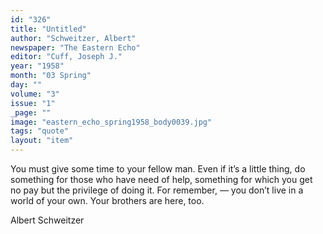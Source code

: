 ```yaml
---
id: "326"
title: "Untitled"
author: "Schweitzer, Albert"
newspaper: "The Eastern Echo"
editor: "Cuff, Joseph J."
year: "1958"
month: "03 Spring"
day: ""
volume: "3"
issue: "1"
_page: ""
image: "eastern_echo_spring1958_body0039.jpg"
tags: "quote"
layout: "item"
---
```

You must give some time to
your fellow man. Even if it’s a
little thing, do something for
those who have need of help,
something for which you get no
pay but the privilege of doing it.
For remember, — you don’t live
in a world of your own. Your
brothers are here, too.

Albert Schweitzer
